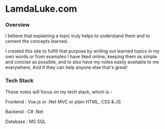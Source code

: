 # LamdaLuke.com


### Overview
I believe that explaining a topic truly helps to understand them and to cement the concepts learned.

I created this site to fulfill that purpose by writing out learned topics in my own words or from examples
I have liked online, keeping them as simple and concise as possible, and to also have my notes easily available
to me everywhere, And if they can help anyone else that's great!



### Tech Stack
These notes will focus on my tech stack, which is -

Frontend
: Vue.js  or .Net MVC or plain HTML, CSS & JS  

Backend
: C# .Net  

Database
: MS SQL